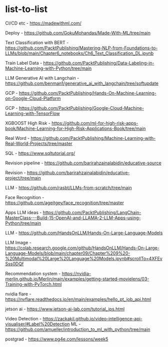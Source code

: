 # list-to-list


CI/CD etc - https://madewithml.com/

Deploy - https://github.com/GokuMohandas/Made-With-ML/tree/main

Text Classification with BERT - https://github.com/PacktPublishing/Mastering-NLP-from-Foundations-to-LLMs/blob/main/Chapter6_notebooks/Ch6_Text_Classification_DL.ipynb

Train Label Data - https://github.com/PacktPublishing/Data-Labeling-in-Machine-Learning-with-Python/tree/main

LLM Generative AI with Langchain - https://github.com/benman1/generative_ai_with_langchain/tree/softupdate

GCP - https://github.com/PacktPublishing/Hands-On-Machine-Learning-on-Google-Cloud-Platform

GCP - https://github.com/PacktPublishing/Google-Cloud-Machine-Learning-with-TensorFlow

XGBOOST High Risk  - https://github.com/ml-for-high-risk-apps-book/Machine-Learning-for-High-Risk-Applications-Book/tree/main

Real Word - https://github.com/PacktPublishing/Machine-Learning-with-Real-World-Projects/tree/master

SQL - https://www.sqltutorial.org/

Revision pipeline - https://github.com/barirahzainalabidin/educative-source

Revision - https://github.com/barirahzainalabidin/educative-project/tree/main

LLM - https://github.com/rasbt/LLMs-from-scratch/tree/main

Face Recognition - https://github.com/ageitgey/face_recognition/tree/master

Apps LLM ideas - https://github.com/PacktPublishing/LangChain-MasterClass---Build-15-OpenAI-and-LLAMA-2-LLM-Apps-using-Python/tree/main

LLM - https://github.com/HandsOnLLM/Hands-On-Large-Language-Models

LLM Image - https://colab.research.google.com/github/HandsOnLLM/Hands-On-Large-Language-Models/blob/main/chapter09/Chapter%209%20-%20Multimodal%20Large%20Language%20Models.ipynb#scrollTo=4XFEvSss0DQf

Recommendation system - https://nvidia-merlin.github.io/Merlin/main/examples/getting-started-movielens/03-Training-with-PyTorch.html

nvidia flare - https://nvflare.readthedocs.io/en/main/examples/hello_pt_job_api.html

jetson ai - https://www.jetson-ai-lab.com/tutorial_jps.html

Video Detection - https://zackakil.github.io/video-intelligence-api-visualiser/#Label%20Detection
ML - https://github.com/amueller/introduction_to_ml_with_python/tree/main

postgrad - https://www.pg4e.com/lessons/week5


